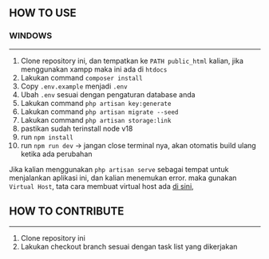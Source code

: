 
## HOW TO USE

### WINDOWS

---

1. Clone repository ini, dan tempatkan ke `PATH public_html` kalian, jika menggunakan xampp maka ini ada di `htdocs`
2. Lakukan command `composer install`
3. Copy `.env.example` menjadi `.env`
4. Ubah `.env` sesuai dengan pengaturan database anda
5. Lakukan command `php artisan key:generate`
6. Lakukan command `php artisan migrate --seed`
7. Lakukan command `php artisan storage:link`
8. pastikan sudah terinstall node v18
9. run `npm install`
10. run `npm run dev` -> jangan close terminal nya, akan otomatis build ulang ketika ada perubahan

Jika kalian menggunakan `php artisan serve` sebagai tempat untuk menjalankan aplikasi ini, dan kalian menemukan error.
maka gunakan `Virtual Host`, tata cara membuat virtual host ada [di sini](https://www.jurnalweb.com/cara-membuat-virtual-host-di-xampp-windows/),

## HOW TO CONTRIBUTE

---

1. Clone repository ini
2. Lakukan checkout branch sesuai dengan task list yang dikerjakan

